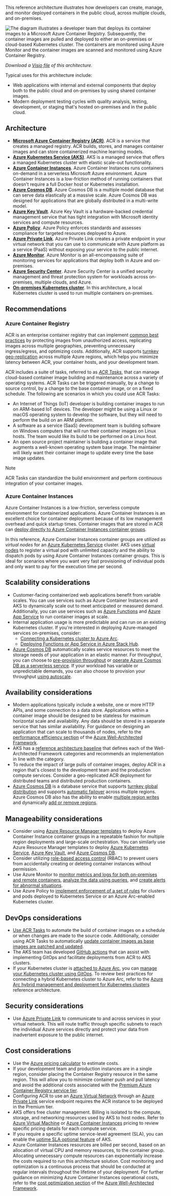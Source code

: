 


This reference architecture illustrates how developers can create, manage, and monitor deployed containers in the public cloud, across multiple clouds, and on-premises.

![The diagram illustrates a developer team that deploys its container images to a Microsoft Azure Container Registry. Subsequently, the container images are pulled and deployed to either an on-premises or cloud-based Kubernetes cluster. The containers are monitored using Azure Monitor and the container images are scanned and monitored using Azure Container Registry.][architectural-diagram]

*Download a [Visio file][architectural-diagram-visio-source] of this architecture.*

Typical uses for this architecture include:

- Web applications with internal and external components that deploy both to the public cloud and on-premises by using shared container images.
- Modern deployment testing cycles with quality analysis, testing, development, or staging that's hosted on-premises and in the public cloud.

## Architecture

- **[Microsoft Azure Container Registry (ACR)][azure-container-registry]**. ACR is a service that creates a managed registry. ACR builds, stores, and manages container images and can store containerized machine learning models.
- **[Azure Kubernetes Service (AKS)][azure-kubernetes-service]**. AKS is a managed service that offers a managed Kubernetes cluster with elastic scale-out functionality.
- **[Azure Container Instances][azure-container-instances]**. Azure Container Instances runs containers on-demand in a serverless Microsoft Azure environment. Azure Container Instances is a low-friction method of running containers that doesn't require a full Docker host or Kubernetes installation.
- **[Azure Cosmos DB][azure-cosmos-db]**. Azure Cosmos DB is a multiple model database that can serve data elastically at a massive scale. Azure Cosmos DB was designed for applications that are globally distributed in a multi-write model.
- **[Azure Key Vault][azure-key-vault]**. Azure Key Vault is a hardware-backed credential management service that has tight integration with Microsoft identity services and compute resources.
- **[Azure Policy][azure-policy]**. Azure Policy enforces standards and assesses compliance for targeted resources deployed to Azure.
- **[Azure Private Link][azure-private-link]**. Azure Private Link creates a private endpoint in your virtual network that you can use to communicate with Azure platform as a service (PaaS) without exposing your service to the public internet.
- **[Azure Monitor][azure-monitor]**. Azure Monitor is an all-encompassing suite of monitoring services for applications that deploy both in Azure and on-premises.
- **[Azure Security Center][azure-security-center]**. Azure Security Center is a unified security management and threat protection system for workloads across on-premises, multiple clouds, and Azure.
- **[On-premises Kubernetes cluster][kubernetes]**. In this architecture, a local Kubernetes cluster is used to run multiple containers on-premises.

## Recommendations

### Azure Container Registry

ACR is an enterprise container registry that can implement [common best practices][azure-container-registry-best-practices] by protecting images from unauthorized access, replicating images across multiple geographies, preventing unnecessary ingress/egress, and optimizing costs. Additionally, ACR supports [turnkey geo-replication][azure-container-registry-geo-replication] across multiple Azure regions, which helps you minimize latency between ACR, your container hosts, and your development team.

ACR includes a suite of tasks, referred to as [*ACR Tasks*][azure-container-registry-tasks], that can manage cloud-based container image building and maintenance across a variety of operating systems. ACR Tasks can be triggered manually, by a change to source control, by a change to the base container image, or on a fixed schedule. The following are scenarios in which you could use ACR Tasks:

- An Internet of Things (IoT) developer is building container images to run on ARM-based IoT devices. The developer might be using a Linux or macOS operating system to develop the software, but they will need to perform the build on an ARM platform.
- A software as a service (SaaS) development team is building software on Windows computers that will run their container images on Linux hosts. The team would like its build to be performed on a Linux host.
- An open source project maintainer is building a container image that augments a well-known operating system base image. The maintainer will likely want their container image to update every time the base image updates.

> [!NOTE]
> ACR Tasks can standardize the build environment and perform continuous integration of your container images.

### Azure Container Instances

Azure Container Instances is a low-friction, serverless compute environment for containerized applications. Azure Container Instances is an excellent choice for container deployment because of its low management overhead and quick startup times. Container images that are stored in ACR can [deploy directly to Azure Container Instances container groups][azure-container-instances-deploy-acr].

In this reference, Azure Container Instances container groups are utilized as *virtual nodes* for an [Azure Kubernetes Service][azure-kubernetes-service] cluster. AKS uses [virtual nodes][azure-kubernetes-service-virtual-nodes] to register a virtual pod with unlimited capacity and the ability to dispatch pods by using Azure Container Instances container groups. This is ideal for scenarios where you want very fast provisioning of individual pods and only want to pay for the execution time per second.

## Scalability considerations

- Customer-facing containerized web applications benefit from variable scales. You can use services such as Azure Container Instances and AKS to dynamically scale out to meet anticipated or measured demand. Additionally, you can use services such as [Azure Functions][azure-functions] and [Azure App Service][azure-app-service] to run container images at scale.
- Internal application usage is more predictable and can run on an existing Kubernetes cluster. If you're interested in deploying Azure-managed services on-premises, consider:
  - [Connecting a Kubernetes cluster to Azure Arc][azure-arc-kubernetes-connect].
  - [Deploying Functions or App Service in Azure Stack Hub][azure-stack-hub-azure-app-service].
- [Azure Cosmos DB][azure-cosmos-db] automatically scales service resources to meet the storage needs of your application in an elastic manner. For throughput, you can choose to [pre-provision throughput][azure-cosmos-db-provisioned-throughput] or [operate Azure Cosmos DB as a serverless service][azure-cosmos-db-serverless]. If your workload has variable or unpredictable demands, you can also choose to provision your throughput [using autoscale][azure-cosmos-db-autoscale].

## Availability considerations

- Modern applications typically include a website, one or more HTTP APIs, and some connection to a data store. Applications within a container image should be designed to be stateless for maximum horizontal scale and availability. Any data should be stored in a separate service that has similar availability. For guidance on designing an application that can scale to thousands of nodes, refer to the [performance efficiency section][azure-well-architected-framework-performance] of the [Azure Well-Architected Framework][azure-well-architected-framework].
- AKS has a [reference architecture baseline][azure-kubernetes-service-baseline] that defines each of the Well-Architected Framework categories and recommends an implementation in line with the category.
- To reduce the impact of large pulls of container images, deploy ACR in a region that's closest to the development team and the production compute services. Consider a geo-replicated ACR deployment for distributed teams and distributed production containers.
- [Azure Cosmos DB][azure-cosmos-db] is a database service that supports [turnkey global distribution][azure-cosmos-db-global-distribution] and supports [automatic failover][azure-cosmos-db-automatic-failover] across multiple regions. Azure Cosmos DB also has the ability to enable [multiple region writes][azure-cosmos-db-multi-write] and dynamically [add or remove regions][azure-cosmos-db-add-regions].

## Manageability considerations

- Consider using [Azure Resource Manager templates][azure-container-instances-arm-templates] to deploy Azure Container Instance container groups in a repeatable fashion for multiple region deployments and large-scale orchestration. You can similarly use Azure Resource Manager templates to deploy [Azure Kubernetes Service][azure-kubernetes-service-arm-templates], [Azure Key Vault][azure-key-vault-arm-templates], and [Azure Cosmos DB][azure-cosmos-db-arm-templates].
- Consider utilizing [role-based access control][azure-role-based-access-control] (RBAC) to prevent users from accidentally creating or deleting container instances without permission.
- Use Azure Monitor to [monitor metrics and logs for both on-premises and remote containers][azure-monitor-containers], [analyze the data using queries][azure-monitor-containers-analyze], and [create alerts for abnormal situations][azure-monitor-containers-alert].
- Use Azure Policy to [implement enforcement of a set of rules][azure-policy-kubernetes] for clusters and pods deployed to Kubernetes Service or an Azure Arc-enabled Kubernetes cluster.

## DevOps considerations

- [Use ACR Tasks][azure-container-registry-tasks-tutorial] to automate the build of container images on a schedule or when changes are made to the source code. Additionally, consider using ACR Tasks to automatically [update container images as base images are patched and updated][azure-container-registry-tasks-base-update].
- The AKS team has developed [GitHub actions][azure-kubernetes-service-gitops] that can assist with implementing GitOps and facilitate deployments from ACR to AKS clusters.
- If your Kubernetes cluster is [attached to Azure Arc][azure-arc-kubernetes], you can [manage your Kubernetes cluster using GitOps][azure-arc-kubernetes-gitops]. To review best practices for connecting a hybrid Kubernetes cluster to Azure Arc, refer to the [Azure Arc hybrid management and deployment for Kubernetes clusters][reference-architecture-azure-arc-kubernetes-enabled] reference architecture.

## Security considerations

- Use [Azure Private Link][azure-private-link] to communicate to and across services in your virtual network. This will route traffic through specific subnets to reach the individual Azure services directly and protect your data from inadvertent exposure to the public internet.

## Cost considerations

- Use the [Azure pricing calculator][azure-pricing-calculator] to estimate costs.
- If your development team and production instances are in a single region, consider placing the Container Registry resource in the same region. This will allow you to minimize container push and pull latency and avoid the additional costs associated with the [Premium Azure Container Registry service tier][azure-container-registry-skus].
- Configuring ACR to use an [Azure Virtual Network][azure-virtual-network] through an [Azure Private Link][azure-private-link] service endpoint requires the ACR instance to be deployed in the Premium tier.
- AKS offers free cluster management. Billing is isolated to the compute, storage, and networking resources used by AKS to host nodes. Refer to [Azure Virtual Machine][azure-virtual-machines-pricing] or [Azure Container Instances][azure-container-instances-pricing] pricing to review specific pricing details for each compute service.
- If you require a specific uptime service-level agreement (SLA), you can enable the [uptime SLA optional feature][azure-kubernetes-service-uptime-sla] of AKS.
- Azure Container Instances resources are billed per second, based on an allocation of virtual CPU and memory resources, to the container group. Allocating unnecessary compute resources can exponentially increase the costs required to run this architecture solution. Cost monitoring and optimization is a continuous process that should be conducted at regular intervals throughout the lifetime of your deployment. For further guidance on minimizing Azure Container Instances operational costs, refer to the [cost optimization section][azure-well-architected-framework-performance] of the [Azure Well-Architected Framework][azure-well-architected-framework].

[architectural-diagram]: ./images/hybrid-containers.png
[architectural-diagram-visio-source]: https://arch-center.azureedge.net/hybrid-containers.vsdx
[azure-app-service]: /azure/app-service/
[azure-arc-kubernetes]: /azure/azure-arc/kubernetes/
[azure-arc-kubernetes-connect]: /azure/azure-arc/kubernetes/connect-cluster
[azure-arc-kubernetes-gitops]: /azure/azure-arc/kubernetes/use-gitops-connected-cluster
[azure-arc-server]: /azure/azure-arc/servers/agent-overview
[azure-container-instances]: /azure/container-instances/
[azure-container-instances-arm-templates]: /azure/templates/microsoft.containerinstance/containergroups
[azure-container-instances-deploy-acr]: /azure/container-instances/container-instances-tutorial-prepare-app
[azure-container-instances-pricing]: https://azure.microsoft.com/pricing/details/container-instances/
[azure-container-registry]: /azure/container-registry/
[azure-container-registry-best-practices]: /azure/container-registry/container-registry-best-practices
[azure-container-registry-geo-replication]: /azure/container-registry/container-registry-geo-replication
[azure-container-registry-skus]: /azure/container-registry/container-registry-skus
[azure-container-registry-tasks]: /azure/container-registry/container-registry-tasks-overview
[azure-container-registry-tasks-base-update]: /azure/container-registry/container-registry-tasks-base-images
[azure-container-registry-tasks-tutorial]: /azure/container-registry/container-registry-tutorial-quick-task
[azure-cosmos-db]: /azure/cosmos-db/
[azure-cosmos-db-add-regions]: /azure/cosmos-db/how-to-manage-database-account#addremove-regions-from-your-database-account
[azure-cosmos-db-arm-templates]: /azure/cosmos-db/resource-manager-samples
[azure-cosmos-db-automatic-failover]: /azure/cosmos-db/how-to-manage-database-account#automatic-failover
[azure-cosmos-db-autoscale]: /azure/cosmos-db/provision-throughput-autoscale
[azure-cosmos-db-global-distribution]: /azure/cosmos-db/global-dist-under-the-hood
[azure-cosmos-db-multi-write]: /azure/cosmos-db/how-to-manage-database-account#configure-multiple-write-regions
[azure-cosmos-db-provisioned-throughput]: /azure/cosmos-db/set-throughput
[azure-cosmos-db-serverless]: /azure/cosmos-db/throughput-serverless
[azure-functions]: /azure/azure-functions/
[azure-key-vault]: /azure/key-vault/
[azure-key-vault-arm-templates]: /azure/key-vault/secrets/quick-create-template
[azure-kubernetes-service]: /azure/aks/
[azure-kubernetes-service-arm-templates]: /azure/aks/kubernetes-walkthrough-rm-template
[azure-kubernetes-service-baseline]: ../reference-architectures/containers/aks/secure-baseline-aks.yml
[azure-kubernetes-service-gitops]: /azure/aks/kubernetes-action
[azure-kubernetes-service-uptime-sla]: /azure/aks/uptime-sla
[azure-kubernetes-service-virtual-nodes]: /azure/aks/virtual-nodes-portal
[azure-monitor]: /azure/azure-monitor/
[azure-monitor-containers]: /azure/azure-monitor/insights/container-insights-overview
[azure-monitor-containers-analyze]: /azure/azure-monitor/insights/container-insights-log-search
[azure-monitor-containers-alert]: /azure/azure-monitor/insights/container-insights-log-alerts
[azure-policy]: /azure/governance/policy/
[azure-policy-kubernetes]: /azure/governance/policy/concepts/policy-for-kubernetes
[azure-pricing-calculator]: https://azure.microsoft.com/pricing/calculator/
[azure-private-link]: /azure/private-link/
[azure-role-based-access-control]: /azure/role-based-access-control/
[azure-security-center]: /azure/security-center/
[azure-stack-hub-azure-app-service]: /azure-stack/operator/azure-stack-app-service-deploy
[azure-virtual-machines-pricing]: https://azure.microsoft.com/pricing/details/virtual-machines/
[azure-virtual-network]: /azure/virtual-network/
[azure-well-architected-framework]: ../framework/index.md
[azure-well-architected-framework-performance]: ../framework/index.md#performance-efficiency
[azure-well-architected-framework-cost]: ../framework/cost/overview.md
[kubernetes]: https://kubernetes.io
[reference-architecture-azure-arc-kubernetes-enabled]: arc-hybrid-kubernetes.yml